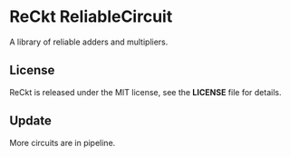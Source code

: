 # ReCkt ReliableCircuit
A library of reliable adders and multipliers.

## License
ReCkt is released under the MIT license, see the **LICENSE** file for details.

## Update
More circuits are in pipeline.

